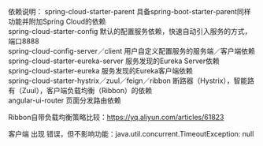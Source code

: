 依赖说明：
spring-cloud-starter-parent 具备spring-boot-starter-parent同样功能并附加Spring Cloud的依赖  
spring-cloud-starter-config 默认的配置服务依赖，快速自动引入服务的方式，端口8888  
spring-cloud-config-server／client 用户自定义配置服务的服务端／客户端依赖  
spring-cloud-starter-eureka-server 服务发现的Eureka Server依赖  
spring-cloud-starter-eureka 服务发现的Eureka客户端依赖  
spring-cloud-starter-hystrix／zuul／feign／ribbon 断路器（Hystrix），智能路有（Zuul），客户端负载均衡（Ribbon）的依赖  
angular-ui-router 页面分发路由依赖  

Ribbon自带负载均衡策略比较：https://yq.aliyun.com/articles/61823


客户端 出现 错误，但不影响功能：java.util.concurrent.TimeoutException: null
